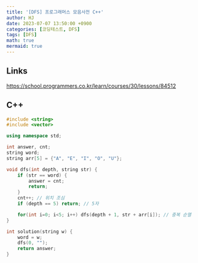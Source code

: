 ```yaml
---
title: '[DFS] 프로그래머스 모음사전 C++'
author: HJ
date: 2023-07-07 13:50:00 +0900
categories: [코딩테스트, DFS]
tags: [DFS]
math: true
mermaid: true
---
```


## Links
<https://school.programmers.co.kr/learn/courses/30/lessons/84512>

## C++
```c++
#include <string>
#include <vector>

using namespace std;

int answer, cnt;
string word;
string arr[5] = {"A", "E", "I", "O", "U"};

void dfs(int depth, string str) {
    if (str == word) {
        answer = cnt;
        return;
    }
    cnt++; // 위치 조심
    if (depth == 5) return; // 5자

    for(int i=0; i<5; i++) dfs(depth + 1, str + arr[i]); // 중복 순열
}

int solution(string w) {
    word = w;
    dfs(0, "");
    return answer;
}
```